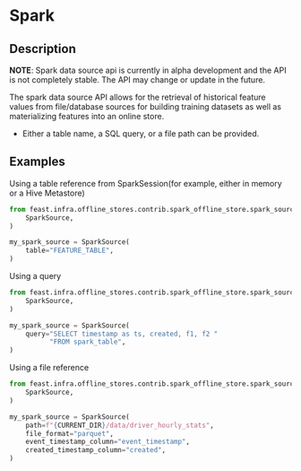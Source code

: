 # Spark

## Description

**NOTE**: Spark data source api is currently in alpha development and the API is not completely stable. The API may change or update in the future.

The spark data source API allows for the retrieval of historical feature values from file/database sources for building training datasets as well as materializing features into an online store.

* Either a table name, a SQL query, or a file path can be provided.

## Examples

Using a table reference from SparkSession(for example, either in memory or a Hive Metastore)

```python
from feast.infra.offline_stores.contrib.spark_offline_store.spark_source import (
    SparkSource,
)

my_spark_source = SparkSource(
    table="FEATURE_TABLE",
)
```

Using a query

```python
from feast.infra.offline_stores.contrib.spark_offline_store.spark_source import (
    SparkSource,
)

my_spark_source = SparkSource(
    query="SELECT timestamp as ts, created, f1, f2 "
          "FROM spark_table",
)
```

Using a file reference

```python
from feast.infra.offline_stores.contrib.spark_offline_store.spark_source import (
    SparkSource,
)

my_spark_source = SparkSource(
    path=f"{CURRENT_DIR}/data/driver_hourly_stats",
    file_format="parquet",
    event_timestamp_column="event_timestamp",
    created_timestamp_column="created",
)
```
